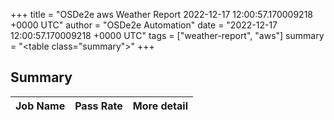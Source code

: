 +++
title = "OSDe2e aws Weather Report 2022-12-17 12:00:57.170009218 +0000 UTC"
author = "OSDe2e Automation"
date = "2022-12-17 12:00:57.170009218 +0000 UTC"
tags = ["weather-report", "aws"]
summary = "<table class=\"summary\"></table>"
+++
## Summary

| Job Name | Pass Rate | More detail |
|----------|-----------|-------------|




